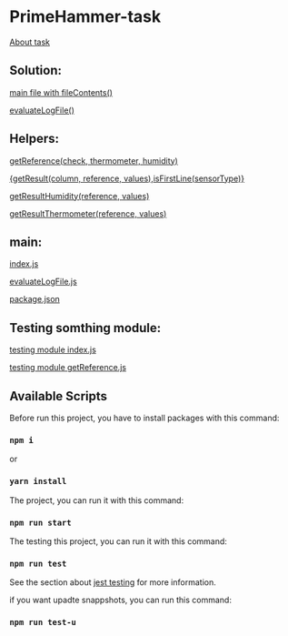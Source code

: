 # PrimeHammer-task

[About task](./JavaScript-HW-Interview.pdf)<br>

## Solution:

[main file with fileContents()](./index.js)

[evaluateLogFile()](./evaluateLogFile.js)

## Helpers:<br>

[getReference(check, thermometer, humidity)](./helpers/getReference.js)

[{getResult(column, reference, values),isFirstLine(sensorType)}](./helpers/getResult.js)

[getResultHumidity(reference, values)](./helpers/getResultHumidity.js)

[getResultThermometer(reference, values)](./helpers/getResultThermometer.js)

## main:<br>

[index.js](./index.js)

[evaluateLogFile.js](./evaluateLogFile.js)

[package.json](./package.json)

## Testing somthing module:<br>

[testing module index.js](./tests/index.test.js)

[testing module getReference.js](./tests/getReference.test.js)

## Available Scripts

Before run this project, you have to install packages with this command:<br>

### `npm i`

or<br>

### `yarn install`

The project, you can run it with this command:<br>

### `npm run start`

The testing this project, you can run it with this command:<br>

### `npm run test`

See the section about [jest testing](https://jestjs.io/docs/en/getting-started) for more information.<br>

if you want upadte snappshots, you can run this command:<br>

### `npm run test-u`
